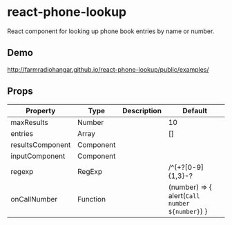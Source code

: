 # react-phone-lookup

React component for looking up phone book entries by name or number.

## Demo

http://farmradiohangar.github.io/react-phone-lookup/public/examples/

## Props

| Property         | Type                     | Description   | Default      | 
| ---------------- | ------------------------ | ------------- | ------------ |
| maxResults       | Number                   |               | 10           |
| entries          | Array                    |               | []           |
| resultsComponent | Component                |               |              |
| inputComponent   | Component                |               |              |
| regexp           | RegExp                   |               | /^(\+?[0-9]{1,3}\-?|0)[0123456789]{9}$/ |
| onCallNumber     | Function                 |               | (number) => { alert(`Call number ${number}`) } | 

